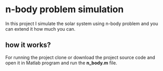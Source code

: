 # n-body problem simulation
In this project I simulate the solar system using n-body problem and you can extend it how much you can.

## how it works?
For running the project clone or download the project source code and open it in Matlab program and run the **n_body.m** file.
